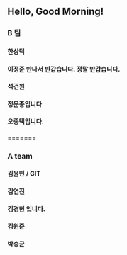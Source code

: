 ## Hello, Good Morning!
### B 팀
#### 한상덕
#### 이정준 만나서 반갑습니다. 정말 반갑습니다.
#### 석건원
#### 정문종입니다
#### 오종택입니다.
=======
### A team
#### 김윤민 / GIT
#### 김연진
#### 김경현 입니다.
#### 김원준
#### 박승균